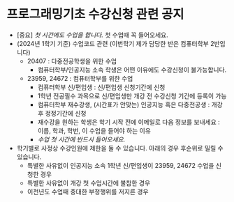 # 프로그래밍기초 수강신청 관련 공지
 - [중요] *첫 시간에도 수업을 합니다.* 첫 수업때 꼭 들어오세요.
 - (2024년 1학기 기준) 수업코드 관련 (이번학기 제가 담당한 반은 컴퓨터학부 2반입니다)
   - 20407 : 다중전공학생을 위한 수업
       - 컴퓨터학부/인공지능 소속 학생은 어떤 이유에도 수강신청이 불가능합니다.
   - 23959, 24672 : 컴퓨터학부를 위한 수업
       - 컴퓨터학부 신/편입생 : 신/편입생 신청기간에 신청
       - 1학년 전공필수 과목으로 신/편입생만 개강 전 수강신청 기간에 등록이 가능
       - 컴퓨터학부 재수강생, (시간표가 안맞는) 인공지능 혹은 다중전공생 : 개강 후 정정기간에 신청
       - 재수강을 원하는 학생은 학기 시작 전에 이메일로 다음 정보를 보내세요 : 이름, 학과, 학번, 이 수업을 들어야 하는 이유
       - *수업 첫 시간에 반드시 들어오세요.*
 - 학기별로 사정상 수강인원에 제한을 둘 수 있습니다. 아래의 경우 후순위로 밀릴 수 있습니다.
   - 특별한 사유없이 인공지능 소속 1학년 신/편입생이 23959, 24672 수업을 신청한 경우
   - 특별한 사유없이 개강 첫 수업시간에 불참한 경우
   - 이전년도 수업때 중대한 부정행위를 저지른 경우
   
